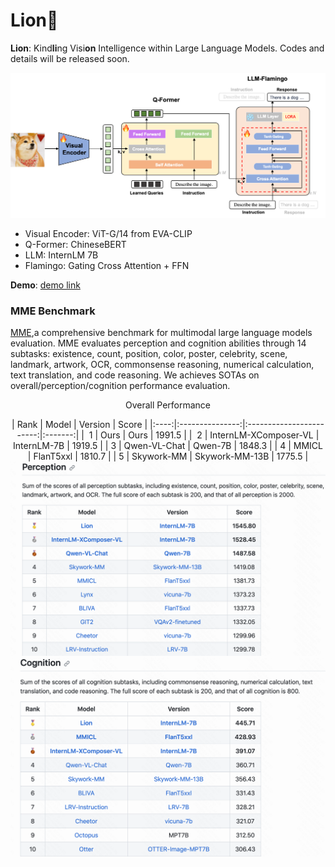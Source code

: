 

# Lion🦁️

**Lion**: Kind**li**ng Visi**on** Intelligence within Large Language Models. Codes and details will be released soon.



![framework](./framework.png)

* Visual Encoder: ViT-G/14 from EVA-CLIP
* Q-Former:  ChineseBERT
* LLM:  InternLM 7B
* Flamingo:  Gating Cross Attention + FFN

**Demo**: <a href="https://0b6b9f4844e3463ee7.gradio.live/">demo link</a>

### MME Benchmark
[MME](https://github.com/BradyFU/Awesome-Multimodal-Large-Language-Models/tree/Evaluation),a comprehensive benchmark for multimodal large language models evaluation. MME evaluates perception and cognition abilities through 14 subtasks: existence, count, position, color, poster, celebrity, scene, landmark, artwork, OCR, commonsense reasoning, numerical calculation, text translation, and code reasoning. We achieves SOTAs on overall/perception/cognition performance evaluation.

<p align="center">
Overall Performance
</p>

<div align="center">
| Rank |      Model      |          Version         |  Score  |
|:----:|:---------------:|:------------------------:|:-------:|
| ️  1  | Ours            | Ours                     | 1991.5 |
| ️  2  | InternLM-XComposer-VL | InternLM-7B        | 1919.5 |
|   3  | Qwen-VL-Chat    |        Qwen-7B           | 1848.3 |
|   4  |      MMICL      |         FlanT5xxl        | 1810.7 |
|   5  |    Skywork-MM   |      Skywork-MM-13B      | 1775.5 |
</div>

<img src="evaluation/mme/perception.png" width="600"/>
<img src="evaluation/mme/cognition.png" width="600"/>
